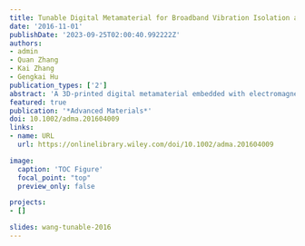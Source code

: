 ```yaml
---
title: Tunable Digital Metamaterial for Broadband Vibration Isolation at Low Frequency
date: '2016-11-01'
publishDate: '2023-09-25T02:00:40.992222Z'
authors:
- admin
- Quan Zhang
- Kai Zhang
- Gengkai Hu
publication_types: ['2']
abstract: 'A 3D-printed digital metamaterial embedded with electromagnets is fabricated. Switching electromagnets between the attaching (1 bit) and detaching (0 bit) modes activates different waveguides in the metamaterial. The underlying mechanism is investigated theoretically and experimentally. The hierarchical assemblies of unit cells, mimicking digital bits, allow programmable broadening of the bandgap of the metamaterial.'
featured: true
publication: '*Advanced Materials*'
doi: 10.1002/adma.201604009
links:
- name: URL
  url: https://onlinelibrary.wiley.com/doi/10.1002/adma.201604009

image:
  caption: 'TOC Figure'
  focal_point: "top"
  preview_only: false

projects:
- []

slides: wang-tunable-2016
---
```


